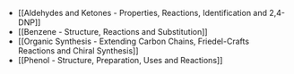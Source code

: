 - [[Aldehydes and Ketones - Properties, Reactions, Identification and 2,4-DNP]]
- [[Benzene - Structure, Reactions and Substitution]]
- [[Organic Synthesis - Extending Carbon Chains, Friedel-Crafts Reactions and Chiral Synthesis]]
- [[Phenol - Structure, Preparation, Uses and Reactions]]
